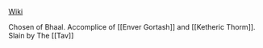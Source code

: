 [Wiki](https://bg3.wiki/wiki/Orin)

Chosen of Bhaal. Accomplice of [[Enver Gortash]] and [[Ketheric Thorm]]. Slain by The [[Tav]]